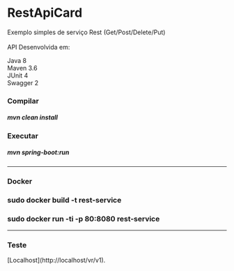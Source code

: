 # RestApiCard 
Exemplo simples de serviço Rest (Get/Post/Delete/Put)
<br><br>
API Desenvolvida em:

Java 8<br>
Maven 3.6<br>
JUnit 4<br>
Swagger 2<br>

<h3>Compilar</h3>

<h5>mvn clean install</h5>

<h3>Executar</h3>

<h5>mvn spring-boot:run</h5>

_____________________________________________________
<h3>Docker</h3>

<h3>sudo docker build -t rest-service</h3>
<h3>sudo docker run -ti -p 80:8080 rest-service</h3>

_____________________________________________________
<h3>Teste</h3>
[Localhost](http://localhost/vr/v1).
